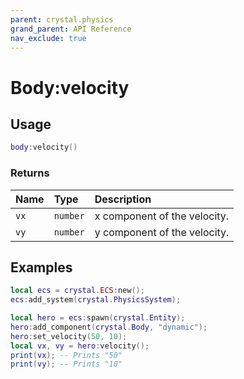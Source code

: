 ```yaml
---
parent: crystal.physics
grand_parent: API Reference
nav_exclude: true
---
```


# Body:velocity

## Usage

```lua
body:velocity()
```

### Returns

| Name | Type     | Description                  |
| :--- | :------- | :--------------------------- |
| `vx` | `number` | x component of the velocity. |
| `vy` | `number` | y component of the velocity. |

## Examples

```lua
local ecs = crystal.ECS:new();
ecs:add_system(crystal.PhysicsSystem);

local hero = ecs:spawn(crystal.Entity);
hero:add_component(crystal.Body, "dynamic");
hero:set_velocity(50, 10);
local vx, vy = hero:velocity();
print(vx); -- Prints "50"
print(vy); -- Prints "10"
```
